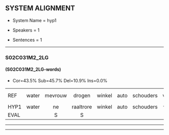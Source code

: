 
## SYSTEM ALIGNMENT

- System Name = hyp1

- Speakers = 1

- Sentences = 1

---

### S02C031M2_2LG

#### (S02C031M2_2LG-words)

- Cor=43.5%	Sub=45.7%	Del=10.9%	Ins=0.0%

|  |  |  |  |  |  |  |  |  |  |  |  |  |  |  |  |  |  |  |  |  |  |  |  |  |  |  |  |  |  |  |  |  |  |  |  |  |  |  |  |  |  |  |  |  |  |  |
|:--- |:---:|:---:|:---:|:---:|:---:|:---:|:---:|:---:|:---:|:---:|:---:|:---:|:---:|:---:|:---:|:---:|:---:|:---:|:---:|:---:|:---:|:---:|:---:|:---:|:---:|:---:|:---:|:---:|:---:|:---:|:---:|:---:|:---:|:---:|:---:|:---:|:---:|:---:|:---:|:---:|:---:|:---:|:---:|:---:|:---:|:---:|
| REF | water | mevrouw | drogen | winkel | auto | schouders | verhaal | koning | moeilijk | speelplaats | drinken | hoofdpijn | * | regen | vliegtuig | stoppen | opnieuw | * | gooien | sneeuwen | moeder | liedje | potlood | *(fietsen) | *t | fietsbel | vinger | dichtbij | meisje | chauffeur | muziek | waarom | scheuren | lawaai | zwemmen | vuurwerk | appel | cola | kussen | eerste | * | circus | kleuren | voetbal | * | vlinder |
| HYP1 | water | ne | raaltrore | winkel | auto | schouders | verraal | coding | moolijk | speelplaats | drinken | hoofdpijn |  | eigen | vliegterg | stoppen | opnieuw |  |  | rooien | sneewin | modar | leekhe | potloot | fietsen | sfietsbel | vinger | dichtbij | mijchje | chauffeur | muziek | waarom | ern | wawi | zwemmen | viowerk | appel | cola | kischen | eerste |  | circus | kleurrn | voetbal |  | zijnder |
| EVAL |  | S | S |  |  |  | S | S | S |  |  |  | D | S | S |  |  | D | D | S | S | S | S | S | S | S |  |  | S |  |  |  | S | S |  | S |  |  | S |  | D |  | S |  | D | S |
---

---
